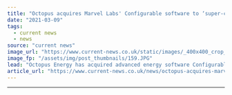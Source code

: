 ```yaml
---
title: "Octopus acquires Marvel Labs' Configurable software to ‘super-charge’ Kraken"
date: "2021-03-09"
tags: 
  - current news
  - news
source: "current news"
image_url: "https://www.current-news.co.uk/static/images/_400x400_crop_center-center/Octopus-Energy-Agile-credit-Octopus-Energy.JPG"
image_fp: "/assets/img/post_thumbnails/159.JPG"
lead: "​Octopus Energy has acquired advanced energy software Configurable from Marvel Labs, in a move that will 'super-charge' its Kraken platform’s market supply capabilities."
article_url: "https://www.current-news.co.uk/news/octopus-acquires-marvel-labs-configurable-software-to-super-charge-kraken?utm_source=rss-feeds&utm_medium=rss&utm_campaign=rss"
---
```


---
